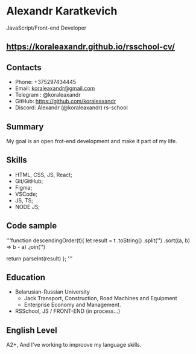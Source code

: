 # Alexandr Karatkevich

JavaScript/Front-end Developer
  
## <https://koraleaxandr.github.io/rsschool-cv/>

## Contacts

* Phone: +375297434445
* Email: koraleaxandr@gmail.com
* Telegram : @koraleaxandr
* GitHub: <https://github.com/koraleaxandr>
* Discord: Alexandr (@koraleaxandr) rs-school

## Summary

My goal is an open frot-end development and make it part of my life.

## Skills

* HTML, CSS, JS, React;
* Git/GitHub;
* Figma;
* VSCode;
* JS, TS;
* NODE JS;

## Code sample

'''function descendingOrder(t){
  let result = t
    .toString()
    .split('')
    .sort((a, b) => b - a)
    .join('')

  return parseInt(result)
};
'''

## Education

* Belarusian-Russian University
  * Jack Transport, Construction, Road Machines and Equipment
  * Enterprise Economy and Management.
* RSSchool, JS / FRONT-END (in process...)

## English Level

A2+, And I've working to improove my language skills.
